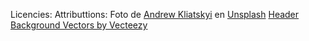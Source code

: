 Licencies: 
Attributtions:
Foto de <a href="https://unsplash.com/es/@kirp?utm_content=creditCopyText&utm_medium=referral&utm_source=unsplash">Andrew Kliatskyi</a> en <a href="https://unsplash.com/es/fotos/a-black-and-white-photo-of-a-large-amount-of-lines-bkReHmwf-4g?utm_content=creditCopyText&utm_medium=referral&utm_source=unsplash">Unsplash</a>
<a href="https://www.vecteezy.com/free-vector/header-background">Header Background Vectors by Vecteezy</a>

